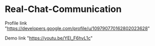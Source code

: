 # Real-Chat-Communication

Profile link "https://developers.google.com/profile/u/109790770162802023628"

Demo link "https://youtu.be/YEI_F6hvL1c"
